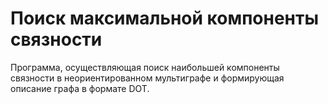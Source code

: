 # Поиск максимальной компоненты связности
Программа, осуществляющая поиск наибольшей компоненты связности в неориентированном мультиграфе и формирующая описание графа в формате DOT.
